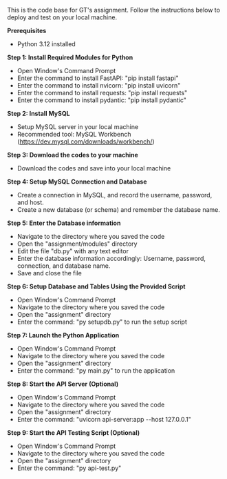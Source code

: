 This is the code base for GT's assignment. Follow the instructions below to deploy and test on your local machine.

**Prerequisites**
- Python 3.12 installed

**Step 1: Install Required Modules for Python**
- Open Window's Command Prompt
- Enter the command to install FastAPI: "pip install fastapi"
- Enter the command to install nvicorn: "pip install uvicorn"
- Enter the command to install requests: "pip install requests"
- Enter the command to install pydantic: "pip install pydantic" 

**Step 2: Install MySQL**
- Setup MySQL server in your local machine
- Recommended tool: MySQL Workbench (https://dev.mysql.com/downloads/workbench/)

**Step 3: Download the codes to your machine**
- Download the codes and save into your local machine

**Step 4: Setup MySQL Connection and Database**
- Create a connection in MySQL, and record the username, password, and host.
- Create a new database (or schema) and remember the database name.

**Step 5: Enter the Database information**
- Navigate to the directory where you saved the code
- Open the "assignment/modules" directory
- Edit the file "db.py" with any text editor
- Enter the database information accordingly: Username, password, connection, and database name.
- Save and close the file

**Step 6: Setup Database and Tables Using the Provided Script**
- Open Window's Command Prompt
- Navigate to the directory where you saved the code
- Open the "assignment" directory
- Enter the command: "py setupdb.py" to run the setup script

**Step 7: Launch the Python Application**
- Open Window's Command Prompt
- Navigate to the directory where you saved the code
- Open the "assignment" directory
- Enter the command: "py main.py" to run the application

**Step 8: Start the API Server (Optional)**
- Open Window's Command Prompt
- Navigate to the directory where you saved the code
- Open the "assignment" directory
- Enter the command: "uvicorn api-server:app --host 127.0.0.1"

**Step 9: Start the API Testing Script (Optional)**
- Open Window's Command Prompt
- Navigate to the directory where you saved the code
- Open the "assignment" directory
- Enter the command: "py api-test.py"
